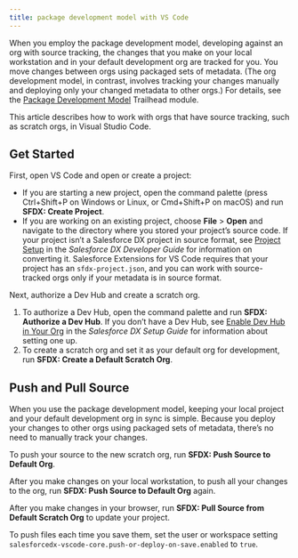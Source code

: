 ```yaml
---
title: package development model with VS Code
---
```


When you employ the package development model, developing against an org with source tracking, the changes that you make on your local workstation and in your default development org are tracked for you. You move changes between orgs using packaged sets of metadata. (The org development model, in contrast, involves tracking your changes manually and deploying only your changed metadata to other orgs.) For details, see the [Package Development Model](https://trailhead.salesforce.com/en/content/learn/modules/sfdx_dev_model) Trailhead module.

This article describes how to work with orgs that have source tracking, such as scratch orgs, in Visual Studio Code.

## Get Started

First, open VS Code and open or create a project: 
- If you are starting a new project, open the command palette (press Ctrl+Shift+P on Windows or Linux, or Cmd+Shift+P on macOS) and run **SFDX: Create Project**.
- If you are working on an existing project, choose **File** > **Open** and navigate to the directory where you stored your project’s source code. If your project isn’t a Salesforce DX project in source format, see [Project Setup](https://developer.salesforce.com/docs/atlas.en-us.sfdx_dev.meta/sfdx_dev/sfdx_dev_workspace_setup.htm) in the _Salesforce DX Developer Guide_ for information on converting it. Salesforce Extensions for VS Code requires that your project has an `sfdx-project.json`, and you can work with source-tracked orgs only if your metadata is in source format.

Next, authorize a Dev Hub and create a scratch org.
1. To authorize a Dev Hub, open the command palette and run **SFDX: Authorize a Dev Hub**. If you don’t have a Dev Hub, see [Enable Dev Hub in Your Org](https://developer.salesforce.com/docs/atlas.en-us.sfdx_setup.meta/sfdx_setup/sfdx_setup_enable_devhub.htm) in the _Salesforce DX Setup Guide_ for information about setting one up.
1. To create a scratch org and set it as your default org for development, run **SFDX: Create a Default Scratch Org**.

## Push and Pull Source

When you use the package development model, keeping your local project and your default development org in sync is simple. Because you deploy your changes to other orgs using packaged sets of metadata, there’s no need to manually track your changes.

To push your source to the new scratch org, run **SFDX: Push Source to Default Org**.

After you make changes on your local workstation, to push all your changes to the org, run **SFDX: Push Source to Default Org** again.

After you make changes in your browser, run **SFDX: Pull Source from Default Scratch Org** to update your project.

To push files each time you save them, set the user or workspace setting `salesforcedx-vscode-core.push-or-deploy-on-save.enabled` to `true`.
